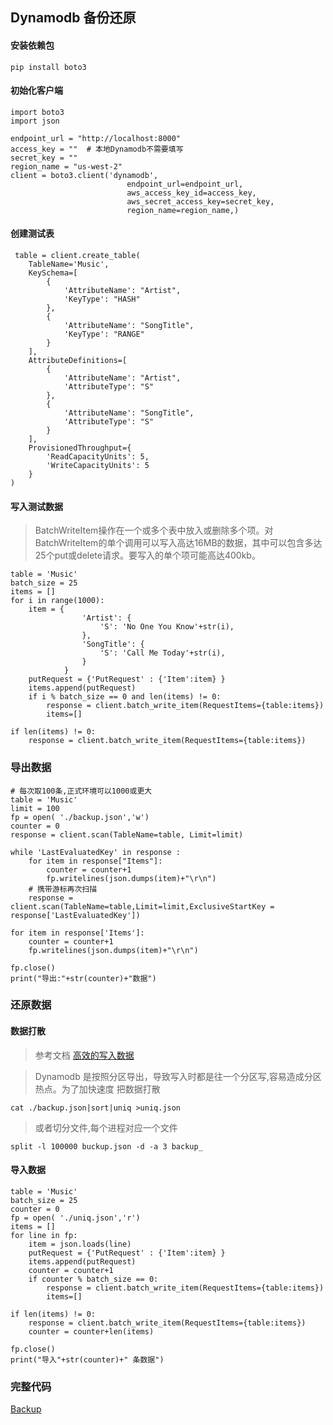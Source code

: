 
## Dynamodb 备份还原

#### 安装依赖包

```
pip install boto3
```

#### 初始化客户端

```
import boto3
import json

endpoint_url = "http://localhost:8000"
access_key = ""  # 本地Dynamodb不需要填写
secret_key = ""
region_name = "us-west-2"
client = boto3.client('dynamodb',
                          endpoint_url=endpoint_url,
                          aws_access_key_id=access_key,
                          aws_secret_access_key=secret_key,
                          region_name=region_name,)
```

#### 创建测试表
```
 table = client.create_table(
    TableName='Music',
    KeySchema=[
        { 
            'AttributeName': "Artist", 
            'KeyType': "HASH"
        },
        { 
            'AttributeName': "SongTitle", 
            'KeyType': "RANGE"
        }
    ],
    AttributeDefinitions=[
        { 
            'AttributeName': "Artist", 
            'AttributeType': "S" 
        },
        { 
            'AttributeName': "SongTitle", 
            'AttributeType': "S" 
        }
    ],
    ProvisionedThroughput={       
        'ReadCapacityUnits': 5, 
        'WriteCapacityUnits': 5
    }
)

```

#### 写入测试数据
> BatchWriteItem操作在一个或多个表中放入或删除多个项。对BatchWriteItem的单个调用可以写入高达16MB的数据，其中可以包含多达25个put或delete请求。要写入的单个项可能高达400kb。

```
table = 'Music'
batch_size = 25
items = []
for i in range(1000):
    item = {
                'Artist': {
                    'S': 'No One You Know'+str(i),
                },
                'SongTitle': {
                    'S': 'Call Me Today'+str(i),
                }
            }
    putRequest = {'PutRequest' : {'Item':item} }
    items.append(putRequest)
    if i % batch_size == 0 and len(items) != 0:
        response = client.batch_write_item(RequestItems={table:items})
        items=[]

if len(items) != 0:
    response = client.batch_write_item(RequestItems={table:items})

```

### 导出数据

```
# 每次取100条,正式环境可以1000或更大
table = 'Music'
limit = 100
fp = open( './backup.json','w') 
counter = 0
response = client.scan(TableName=table, Limit=limit)

while 'LastEvaluatedKey' in response :
    for item in response["Items"]:
        counter = counter+1
        fp.writelines(json.dumps(item)+"\r\n")        
    # 携带游标再次扫描
    response = client.scan(TableName=table,Limit=limit,ExclusiveStartKey = response['LastEvaluatedKey'])

for item in response['Items']:
    counter = counter+1
    fp.writelines(json.dumps(item)+"\r\n")        

fp.close()
print("导出:"+str(counter)+"数据")
```


### 还原数据

#### 数据打散

> 参考文档 [高效的写入数据](https://docs.aws.amazon.com/zh_cn/amazondynamodb/latest/developerguide/bp-partition-key-data-upload.html)

> Dynamodb 是按照分区导出，导致写入时都是往一个分区写,容易造成分区热点。为了加快速度 把数据打散

```
cat ./backup.json|sort|uniq >uniq.json
```

> 或者切分文件,每个进程对应一个文件

```
split -l 100000 buckup.json -d -a 3 backup_
```


#### 导入数据
```
table = 'Music'
batch_size = 25
counter = 0
fp = open( './uniq.json','r') 
items = []
for line in fp:
    item = json.loads(line)
    putRequest = {'PutRequest' : {'Item':item} }
    items.append(putRequest)
    counter = counter+1
    if counter % batch_size == 0:
        response = client.batch_write_item(RequestItems={table:items})
        items=[]

if len(items) != 0:
    response = client.batch_write_item(RequestItems={table:items})
    counter = counter+len(items)

fp.close()
print("导入"+str(counter)+" 条数据")
```

### 完整代码
[Backup](./src/backup.py)